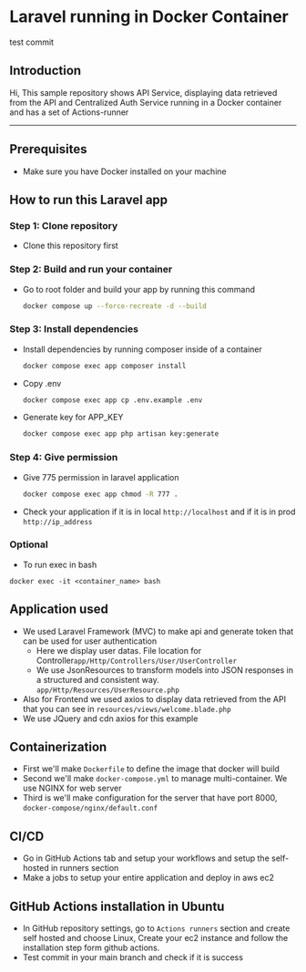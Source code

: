 # Laravel running in Docker Container
test commit
## Introduction
Hi, This sample repository shows API Service, displaying data retrieved from the API and Centralized Auth Service running in a Docker container and has a set of Actions-runner

---

## Prerequisites
- Make sure you have Docker installed on your machine

## How to run this Laravel app

### Step 1: Clone repository
- Clone this repository first

### Step 2: Build and run your container
- Go to root folder and build your app by running this command
    ```bash
    docker compose up --force-recreate -d --build
    ```

### Step 3: Install dependencies
- Install dependencies by running composer inside of a container
    ```bash
    docker compose exec app composer install
    ```
- Copy .env
    ```bash
    docker compose exec app cp .env.example .env
    ```
- Generate key for APP_KEY
    ```bash
    docker compose exec app php artisan key:generate
    ```
### Step 4: Give permission
- Give 775 permission in laravel application
    ```bash
    docker compose exec app chmod -R 777 .
    ```
- Check your application if it is in local `http://localhost` and if it is in prod `http://ip_address`

### Optional
- To run exec in bash
```
docker exec -it <container_name> bash
```

## Application used
- We used Laravel Framework (MVC) to make api and generate token that can be used for user authentication
   - Here we display user datas. File location for Controller`app/Http/Controllers/User/UserController`
   - We use JsonResources to transform models into JSON responses in a structured and consistent way. `app/Http/Resources/UserResource.php`
- Also for Frontend we used axios to display data retrieved from the API that you can see in `resources/views/welcome.blade.php`
- We use JQuery and cdn axios for this example

## Containerization
- First we'll make `Dockerfile` to define the image that docker will build
- Second we'll make `docker-compose.yml` to manage multi-container. We use NGINX for web server
- Third is we'll make configuration for the server that have port 8000, `docker-compose/nginx/default.conf`

## CI/CD
- Go in GitHub Actions tab and setup your workflows and setup the self-hosted in runners section
- Make a jobs to setup your entire application and deploy in aws ec2

## GitHub Actions installation in Ubuntu
- In GitHub repository settings, go to `Actions runners` section and create self hosted and choose Linux, Create your ec2 instance and follow the installation step form github actions.
- Test commit in your main branch and check if it is success
